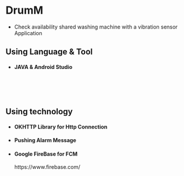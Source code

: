 # DrumM

<ul>
<li>Check availability shared washing machine with a vibration sensor Application</li>
</ul>

<h2> Using Language & Tool</h2>
<ul>
<li><h4> JAVA & Android Studio </h4></li>
</ul>


<br>
<br>
<br>
<h2> Using technology</h2>
<ul>

<li><h4> OKHTTP Library for Http Connection </h4></li>
<li><h4> Pushing Alarm Message </h4></li>
<li><h4> Google FireBase for FCM </h4> </li>
https://www.firebase.com/

</ul>
